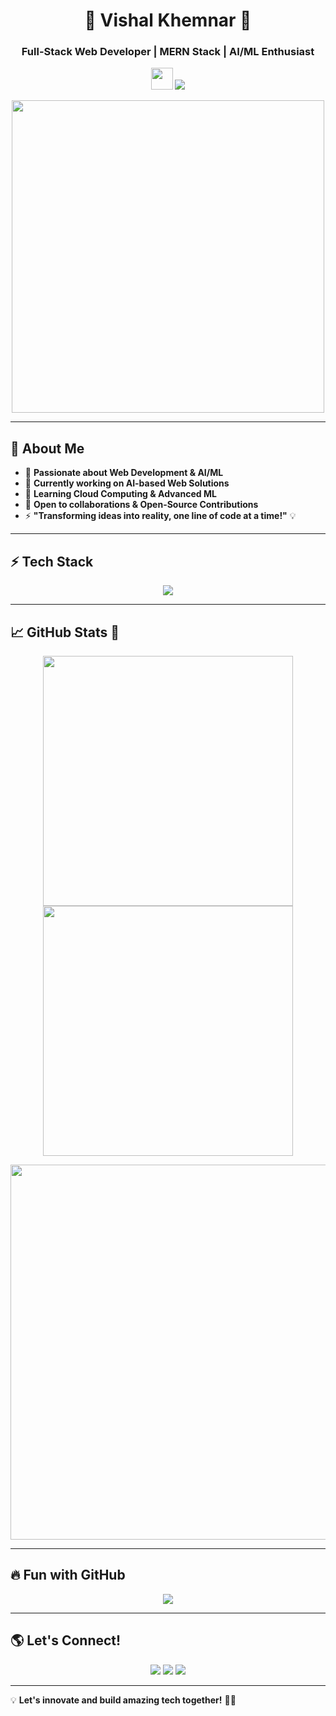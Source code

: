 <h1 align="center">🚀 Vishal Khemnar 🚀</h1>
<h3 align="center">Full-Stack Web Developer | MERN Stack | AI/ML Enthusiast</h3>

<p align="center">
  <img src="https://media.giphy.com/media/hvRJCLFzcasrR4ia7z/giphy.gif" width="35px">
  <img src="https://readme-typing-svg.herokuapp.com?font=Fira+Code&size=22&pause=1000&color=F7A700&width=550&lines=🚀+Full-Stack+Web+Developer;💻+MERN+Stack+Specialist;🤖+AI/ML+Enthusiast;🔥+Building+Innovative+Projects">
</p>

<p align="center">
  <img src="https://media.giphy.com/media/qgQUggAC3Pfv687qPC/giphy.gif" width="500px">
</p>

---

## 🎯 About Me

- 🚀 **Passionate about Web Development & AI/ML**
- 🔭 **Currently working on AI-based Web Solutions**
- 🌱 **Learning Cloud Computing & Advanced ML**
- 🤝 **Open to collaborations & Open-Source Contributions**
- ⚡ **"Transforming ideas into reality, one line of code at a time!"** 💡

---

## ⚡ Tech Stack 

<p align="center">
  <img src="https://skillicons.dev/icons?i=html,css,js,react,nodejs,express,mongodb,java,python,git,github,vscode" />
</p>

---

## 📈 GitHub Stats 🚀

<p align="center">
  <img src="https://github-readme-stats.vercel.app/api?username=vishalkhemnar06&show_icons=true&theme=radical" width="400px">
  <img src="https://github-readme-streak-stats.herokuapp.com/?user=vishalkhemnar06&theme=radical" width="400px">
</p>

<p align="center">
  <img src="https://github-profile-summary-cards.vercel.app/api/cards/profile-details?username=vishalkhemna06r&theme=radical" width="600px">
</p>

---

## 🔥 Fun with GitHub  
<p align="center">
  <img src="https://github-profile-trophy.vercel.app/?username=vishalkhemnar06&theme=radical&no-bg=true&margin-w=15&column=7">
</p>

---

## 🌎 Let's Connect!

<p align="center">
  <a href="https://www.linkedin.com/in/vishal-khemnar-a57451259/"><img src="https://img.shields.io/badge/-LinkedIn-0077B5?style=for-the-badge&logo=linkedin&logoColor=white"></a>
  <a href="mailto:khemnarvishal2020@gmail.com"><img src="https://img.shields.io/badge/-Gmail-D14836?style=for-the-badge&logo=gmail&logoColor=white"></a>
  <a href="https://github.com/vishalkhemnar06"><img src="https://img.shields.io/badge/-GitHub-181717?style=for-the-badge&logo=github&logoColor=white"></a>
</p>

---

💡 **Let's innovate and build amazing tech together!** 🚀🔥  
